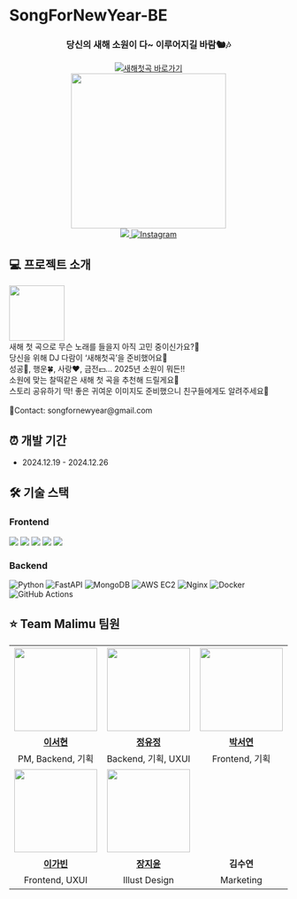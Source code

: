 # SongForNewYear-BE

<div align="center">

### 당신의 새해 소원이 다~ 이루어지길 바람🐿🎶

<a href="https://songfornewyear.vercel.app/">
  <img alt="새해첫곡 바로가기" src="https://img.shields.io/badge/새해첫곡%20바로가기-%23FFFDF1">
</a>
<br>
<img src="https://github.com/user-attachments/assets/a3666e72-0ff0-41de-a915-a8c85c8c9b24" width="280">
<br>

<a href="https://hits.seeyoufarm.com">
  <img src="https://hits.seeyoufarm.com/api/count/incr/badge.svg?url=https%3A%2F%2Fgithub.com%2Fmalimu%2FSongForNewYear-BE&count_bg=%236B5743&title_bg=%23FFE4A4&icon=&icon_color=%23E7E7E7&title=hits&edge_flat=false"/>
</a> <a href="https://www.instagram.com/songfornewyear/">
  <img alt="Instagram" src="https://img.shields.io/badge/-Instagram-white?logo=Instagram&logoColor=d42121">
</a>
<br>
</div>

## 💻 프로젝트 소개
<img src="https://github.com/user-attachments/assets/8ed7cb70-aef0-4491-88b1-bf2f19bafd45" width="100">
<br>
새해 첫 곡으로 무슨 노래를 들을지 아직 고민 중이신가요?🤔<br>
당신을 위해 DJ 다람이 ‘새해첫곡’을 준비했어요🌟<br>
성공🏅, 행운🍀, 사랑❤️, 금전💵… 2025년 소원이 뭐든‼️<br>
소원에 맞는 찰떡같은 새해 첫 곡을 추천해 드릴게요🙌<br>
스토리 공유하기 딱! 좋은 귀여운 이미지도 준비했으니 친구들에게도 알려주세요🤝<br>
<br>
📍Contact: songfornewyear@gmail.com

## ⏰ 개발 기간

- 2024.12.19 - 2024.12.26

## 🛠️ 기술 스택

### Frontend

<img src="https://img.shields.io/badge/javaScript-F7DF1E?style=for-the-badge&logo=javaScript&logoColor=black"> <img src="https://img.shields.io/badge/react-61DBFB?style=for-the-badge&logo=react&logoColor=white"> <img src="https://img.shields.io/badge/Styled%20Components-DB7093?style=for-the-badge&logo=styledComponents&logoColor=white"> <img src="https://img.shields.io/badge/axios-5A29E4?style=for-the-badge&logo=axios&logoColor=white"> <img src="https://img.shields.io/badge/Vercel-000000?style=for-the-badge&logo=vercel&logoColor=white">
<br>

### Backend

![Python](https://img.shields.io/badge/python-3670A0?style=for-the-badge&logo=python&logoColor=ffdd54) ![FastAPI](https://img.shields.io/badge/FastAPI-05998B?style=for-the-badge&logo=fastapi&logoColor=white) ![MongoDB](https://img.shields.io/badge/MongoDB-%234ea94b.svg?style=for-the-badge&logo=mongodb&logoColor=white) ![AWS EC2](https://img.shields.io/badge/AWS%20EC2-%23FF9900.svg?style=for-the-badge&logo=amazonec2&logoColor=white) ![Nginx](https://img.shields.io/badge/nginx-%23009639.svg?style=for-the-badge&logo=nginx&logoColor=white) ![Docker](https://img.shields.io/badge/docker-%232496ED.svg?style=for-the-badge&logo=docker&logoColor=white) ![GitHub Actions](https://img.shields.io/badge/github%20actions-%23181717.svg?style=for-the-badge&logo=githubactions&logoColor=white)


## ⭐️ Team Malimu 팀원
<table>
  <tr height="160px">
    <td width="300px" align="center">
      <a href="https://github.com/seohyun-lee">
        <img height="150px" width="150px" src="https://avatars.githubusercontent.com/seohyun-lee" />
      </a>
    </td>
    <td width="300px" align="center">
      <a href="https://github.com/jud1thDev">
        <img height="150px" width="150px" src="https://avatars.githubusercontent.com/jud1thDev" />
      </a>
    </td>
    <td width="300px" align="center">
      <a href="https://github.com/moooooonchild">
        <img height="150px" width="150px" src="https://avatars.githubusercontent.com/moooooonchild" />
      </a>
    </td>
  </tr>
  <tr height="30px">
    <td align="center">
      <a href="https://github.com/seohyun-lee">
        <b>이서현</b>
      </a>
    </td>
    <td align="center">
      <a href="https://github.com/jud1thDev">
        <b>정유정</b>
      </a>
    </td>
    <td align="center">
      <a href="https://github.com/moooooonchild">
        <b>박서연</b>
      </a>
    </td>
  </tr>
  <tr height="30px">
    <td align="center">
      PM, Backend, 기획
    </td>
    <td align="center">
      Backend, 기획, UXUI
    </td>
    <td align="center">
      Frontend, 기획
    </td>
  </tr>
  <tr height="160px">
    <td width="300px" align="center">
      <a href="https://github.com/billy0904">
        <img height="150px" width="150px" src="https://avatars.githubusercontent.com/billy0904" />
      </a>
    </td>
    <td width="300px" align="center">
      <a href="https://github.com/bumjuni">
        <img height="150px" width="150px" src="https://avatars.githubusercontent.com/bumjuni" />
      </a>
    </td>
    <td width="300px" align="center">
    </td>
  </tr>
  <tr height="30px">
    <td align="center">
      <a href="https://github.com/billy0904">
        <b>이가빈</b>
      </a>
    </td>
    <td align="center">
      <a href="https://github.com/seohyun-lee">
        <b>장지윤</b>
      </a>
    </td>
    <td align="center">
        <b>김수연</b>
    </td>
  </tr>
  <tr height="30px">
    <td align="center">
      Frontend, UXUI
    </td>
    <td align="center">
      Illust Design
    </td>
    <td align="center">
      Marketing
    </td>
  </tr>
</table>
